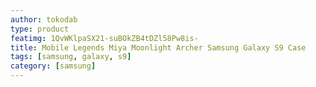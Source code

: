 ```yaml
---
author: tokodab
type: product
featimg: 1QvWKlpaSX21-suBOkZB4tDZl58Pw8is-
title: Mobile Legends Miya Moonlight Archer Samsung Galaxy S9 Case
tags: [samsung, galaxy, s9]
category: [samsung]
---
```

